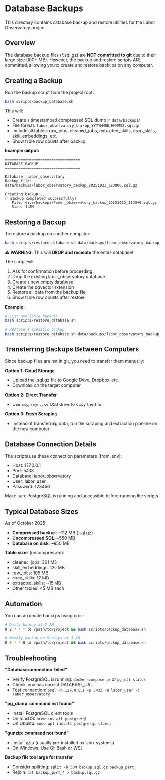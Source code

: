 # Database Backups

This directory contains database backup and restore utilities for the Labor Observatory project.

## Overview

The database backup files (*.sql.gz) are **NOT committed to git** due to their large size (100+ MB). However, the backup and restore scripts ARE committed, allowing you to create and restore backups on any computer.

## Creating a Backup

Run the backup script from the project root:

```bash
bash scripts/backup_database.sh
```

This will:
- Create a timestamped compressed SQL dump in `data/backups/`
- File format: `labor_observatory_backup_YYYYMMDD_HHMMSS.sql.gz`
- Include all tables: raw_jobs, cleaned_jobs, extracted_skills, esco_skills, skill_embeddings, etc.
- Show table row counts after backup

**Example output:**
```
==================================
DATABASE BACKUP
==================================

Database: labor_observatory
Backup file: data/backups/labor_observatory_backup_20251023_123806.sql.gz

Creating backup...
✅ Backup completed successfully!
   File: data/backups/labor_observatory_backup_20251023_123806.sql.gz
   Size: 112M
```

## Restoring a Backup

To restore a backup on another computer:

```bash
bash scripts/restore_database.sh data/backups/labor_observatory_backup_YYYYMMDD_HHMMSS.sql.gz
```

**⚠️ WARNING**: This will **DROP and recreate** the entire database!

The script will:
1. Ask for confirmation before proceeding
2. Drop the existing labor_observatory database
3. Create a new empty database
4. Create the pgvector extension
5. Restore all data from the backup file
6. Show table row counts after restore

**Example:**
```bash
# List available backups
bash scripts/restore_database.sh

# Restore a specific backup
bash scripts/restore_database.sh data/backups/labor_observatory_backup_20251023_123806.sql.gz
```

## Transferring Backups Between Computers

Since backup files are not in git, you need to transfer them manually:

**Option 1: Cloud Storage**
- Upload the .sql.gz file to Google Drive, Dropbox, etc.
- Download on the target computer

**Option 2: Direct Transfer**
- Use `scp`, `rsync`, or USB drive to copy the file

**Option 3: Fresh Scraping**
- Instead of transferring data, run the scraping and extraction pipeline on the new computer

## Database Connection Details

The scripts use these connection parameters (from .env):
- Host: 127.0.0.1
- Port: 5433
- Database: labor_observatory
- User: labor_user
- Password: 123456

Make sure PostgreSQL is running and accessible before running the scripts.

## Typical Database Sizes

As of October 2025:
- **Compressed backup**: ~112 MB (.sql.gz)
- **Uncompressed SQL**: ~550 MB
- **Database on disk**: ~650 MB

**Table sizes** (uncompressed):
- cleaned_jobs: 301 MB
- skill_embeddings: 120 MB
- raw_jobs: 105 MB
- esco_skills: 17 MB
- extracted_skills: ~15 MB
- Other tables: <5 MB each

## Automation

You can automate backups using cron:

```bash
# Daily backup at 2 AM
0 2 * * * cd /path/to/project && bash scripts/backup_database.sh

# Weekly backup on Sundays at 3 AM
0 3 * * 0 cd /path/to/project && bash scripts/backup_database.sh
```

## Troubleshooting

**"Database connection failed"**
- Verify PostgreSQL is running: `docker-compose ps` or `pg_ctl status`
- Check .env has correct DATABASE_URL
- Test connection: `psql -h 127.0.0.1 -p 5433 -U labor_user -d labor_observatory`

**"pg_dump: command not found"**
- Install PostgreSQL client tools
- On macOS: `brew install postgresql`
- On Ubuntu: `sudo apt install postgresql-client`

**"gunzip: command not found"**
- Install gzip (usually pre-installed on Unix systems)
- On Windows: Use Git Bash or WSL

**Backup file too large for transfer**
- Consider splitting: `split -b 50M backup.sql.gz backup_part_`
- Rejoin: `cat backup_part_* > backup.sql.gz`
